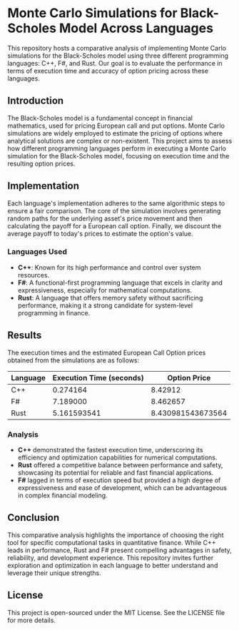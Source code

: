 # Monte Carlo Simulations for Black-Scholes Model Across Languages

This repository hosts a comparative analysis of implementing Monte Carlo simulations for the Black-Scholes model using three different programming languages: C++, F#, and Rust. Our goal is to evaluate the performance in terms of execution time and accuracy of option pricing across these languages.

## Introduction

The Black-Scholes model is a fundamental concept in financial mathematics, used for pricing European call and put options. Monte Carlo simulations are widely employed to estimate the pricing of options where analytical solutions are complex or non-existent. This project aims to assess how different programming languages perform in executing a Monte Carlo simulation for the Black-Scholes model, focusing on execution time and the resulting option prices.

## Implementation

Each language's implementation adheres to the same algorithmic steps to ensure a fair comparison. The core of the simulation involves generating random paths for the underlying asset's price movement and then calculating the payoff for a European call option. Finally, we discount the average payoff to today's prices to estimate the option's value.

### Languages Used

- **C++**: Known for its high performance and control over system resources.
- **F#**: A functional-first programming language that excels in clarity and expressiveness, especially for mathematical computations.
- **Rust**: A language that offers memory safety without sacrificing performance, making it a strong candidate for system-level programming in finance.

## Results

The execution times and the estimated European Call Option prices obtained from the simulations are as follows:

| Language | Execution Time (seconds) | Option Price |
|----------|-------------------------|--------------|
| C++      | 0.274164                | 8.42912      |
| F#       | 7.189000                | 8.462657     |
| Rust     | 5.161593541             | 8.430981543673564 |

### Analysis

- **C++** demonstrated the fastest execution time, underscoring its efficiency and optimization capabilities for numerical computations.
- **Rust** offered a competitive balance between performance and safety, showcasing its potential for reliable and fast financial applications.
- **F#** lagged in terms of execution speed but provided a high degree of expressiveness and ease of development, which can be advantageous in complex financial modeling.

## Conclusion

This comparative analysis highlights the importance of choosing the right tool for specific computational tasks in quantitative finance. While C++ leads in performance, Rust and F# present compelling advantages in safety, reliability, and development experience. This repository invites further exploration and optimization in each language to better understand and leverage their unique strengths.

## License

This project is open-sourced under the MIT License. See the LICENSE file for more details.
